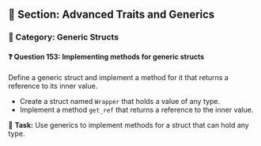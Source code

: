 ## 📘 Section: Advanced Traits and Generics  
### 🔹 Category: Generic Structs  
#### ❓ Question 153: Implementing methods for generic structs

Define a generic struct and implement a method for it that returns a reference to its inner value.

- Create a struct named `Wrapper` that holds a value of any type.
- Implement a method `get_ref` that returns a reference to the inner value.

🔧 **Task:** Use generics to implement methods for a struct that can hold any type.
